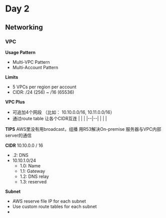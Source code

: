 # Day 2
## Networking
### VPC
**Usage Pattern**
- Multi-VPC Pattern
- Multi-Account Pattern

**Limits**
- 5 VPCs per region per account
- CIDR: /24 (256) ~ /16 (65536)

**VPC Plus**
- 可追加4个网段 （比如： 10.10.0.0/16, 10.11.0.0/16）
- 通过route table  让各个CIDR互连
|  |  |
|--|--|
|  |  |


**TIPS**
AWS里没有用broadcast，组播
用R53解决On-premise 服务器与VPC内部server的通信

**CIDR**
10.10.0.0 / 16
- .2: DNS
- 10.10.1.0/24
	- 1.0: Name
	- 1.1: Gateway
	- 1.2: DNS relay
	- 1.3: reserved

**Subnet**
- AWS reserve file IP for each subnet
- Use custom route tables for each subnet
- 

<!--stackedit_data:
eyJoaXN0b3J5IjpbMTYwODU1MzI2NSwtMjEyMDI0Mzk1LC0xMz
E5OTAzNzYzLDQyNDM5MzU4MywxODM4NTE2NzQ1XX0=
-->